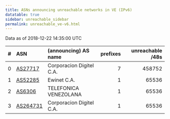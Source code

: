 ```yaml
---
title: ASNs announcing unreachable networks in VE (IPv6)
datatable: true
sidebar: unreachable_sidebar
permalink: unreachable_ve-v6.html
---
```


Data as of 2018-12-22 14:35:00 UTC


<div class="datatable-begin"></div>

|   # | ASN                                      | (announcing) AS name     |   prefixes |   unreachable /48s |
|----:|:-----------------------------------------|:-------------------------|-----------:|-------------------:|
|   0 | [AS27717](unreachable_AS27717-v6.html)   | Corporacion Digitel C.A. |          7 |             458752 |
|   1 | [AS52285](unreachable_AS52285-v6.html)   | Ewinet C.A.              |          1 |              65536 |
|   2 | [AS6306](unreachable_AS6306-v6.html)     | TELEFONICA VENEZOLANA    |          1 |              65536 |
|   3 | [AS264731](unreachable_AS264731-v6.html) | Corporacion Digitel C.A. |          1 |              65536 |

<div class="datatable-end"></div>